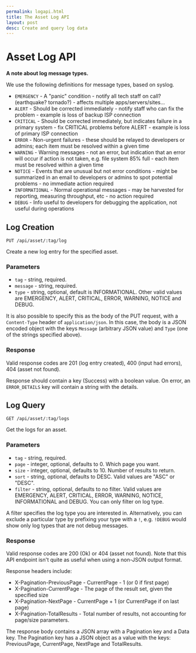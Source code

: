 ```yaml
---
permalink: logapi.html
title: The Asset Log API
layout: post
desc: Create and query log data
---
```


# Asset Log API

**A note about log message types.**

We use the following definitions for message types, based on syslog.

 * `EMERGENCY` - A "panic" condition - notify all tech staff on call? (earthquake? tornado?) - affects multiple apps/servers/sites...
 * `ALERT` - Should be corrected immediately - notify staff who can fix the problem - example is loss of backup ISP connection
 * `CRITICAL` - Should be corrected immediately, but indicates failure in a primary system - fix CRITICAL problems before ALERT - example is loss of primary ISP connection
 * `ERROR` - Non-urgent failures - these should be relayed to developers or admins; each item must be resolved within a given time
 * `WARNING` - Warning messages - not an error, but indication that an error will occur if action is not taken, e.g. file system 85% full - each item must be resolved within a given time
 * `NOTICE` - Events that are unusual but not error conditions - might be summarized in an email to developers or admins to spot potential problems - no immediate action required
 * `INFORMATIONAL` - Normal operational messages - may be harvested for reporting, measuring throughput, etc - no action required
 * `DEBUG` - Info useful to developers for debugging the application, not useful during operations

## Log Creation

`PUT /api/asset/:tag/log`

Create a new log entry for the specified asset.

### Parameters

 * `tag` - string, required.
 * `message` - string, required.
 * `type` - string, optional, default is INFORMATIONAL. Other valid values are EMERGENCY, ALERT, CRITICAL, ERROR, WARNING, NOTICE and DEBUG.

It is also possible to specify this as the body of the PUT request, with a `Content-Type` header of `application/json`. In this case, the body is a JSON encoded object with the keys `Message` (arbitrary JSON value) and `Type` (one of the strings specified above).

### Response

Valid response codes are 201 (log entry created), 400 (input had errors), 404 (asset not found).

Response should contain a key (Success) with a boolean value. On error, an `ERROR_DETAILS` key will contain a string with the details.

## Log Query

`GET /api/asset/:tag/logs`

Get the logs for an asset.

### Parameters

 * `tag` - string, required.
 * `page` - integer, optional, defaults to 0. Which page you want.
 * `size` - integer, optional, defaults to 10. Number of results to return.
 * `sort` - string, optional, defaults to DESC. Valid values are "ASC" or "DESC".
 * `filter` - string, optional, defaults to no filter. Valid values are EMERGENCY, ALERT, CRITICAL, ERROR, WARNING, NOTICE, INFORMATIONAL and DEBUG. You can only filter on log type.

A filter specifies the log type you are interested in. Alternatively, you can exclude a particular type by prefixing your type with a `!`, e.g. `!DEBUG` would show only log types that are not debug messages.

### Response

Valid response codes are 200 (Ok) or 404 (asset not found). Note that this API endpoint isn't quite as useful when using a non-JSON output format.

Response headers include:

 * X-Pagination-PreviousPage - CurrentPage - 1 (or 0 if first page)
 * X-Pagination-CurrentPage - The page of the result set, given the specified size
 * X-Pagination-NextPage - CurrentPage + 1 (or CurrentPage if on last page)
 * X-Pagination-TotalResults - Total number of results, not accounting for page/size parameters.

The response body contains a JSON array with a Pagination key and a Data key. The Pagination key has a JSON object as a value with the keys: PreviousPage, CurrentPage, NextPage and TotalResults.
